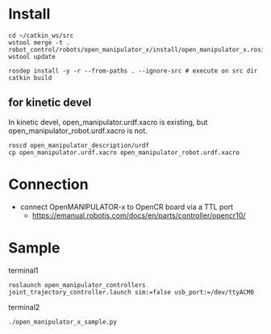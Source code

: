 # Install

```
cd ~/catkin_ws/src
wstool merge -t . robot_control/robots/open_manipulator_x/install/open_manipulator_x.rosinstall
wstool update

rosdep install -y -r --from-paths . --ignore-src # execute on src dir
catkin build
```

## for kinetic devel
In kinetic devel, open_manipulator.urdf.xacro is existing, but open_manipulator_robot.urdf.xacro is not.

```
roscd open_manipulator_description/urdf
cp open_manipulator.urdf.xacro open_manipulator_robot.urdf.xacro
```

# Connection
- connect OpenMANIPULATOR-x to OpenCR board via a TTL port
  - https://emanual.robotis.com/docs/en/parts/controller/opencr10/

# Sample
terminal1
```
roslaunch open_manipulator_controllers joint_trajectory_controller.launch sim:=false usb_port:=/dev/ttyACM0 
```

terminal2
```
./open_manipulator_x_sample.py
```
